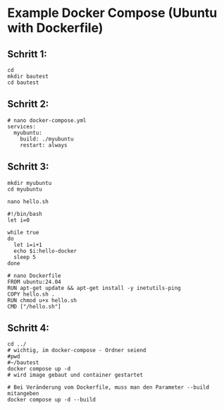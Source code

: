 # Example Docker Compose (Ubuntu with Dockerfile) 

## Schritt 1:

```
cd
mkdir bautest
cd bautest 
```

## Schritt 2:

```
# nano docker-compose.yml
services:
  myubuntu:
    build: ./myubuntu
    restart: always
```

## Schritt 3:

```
mkdir myubuntu 
cd myubuntu 
```

```
nano hello.sh
```

```
#!/bin/bash
let i=0

while true
do
  let i=i+1
  echo $i:hello-docker
  sleep 5
done

```

```
# nano Dockerfile 
FROM ubuntu:24.04
RUN apt-get update && apt-get install -y inetutils-ping
COPY hello.sh .
RUN chmod u+x hello.sh
CMD ["/hello.sh"]

```

## Schritt 4: 


```
cd ../
# wichtig, im docker-compose - Ordner seiend 
#pwd 
#~/bautest
docker compose up -d 
# wird image gebaut und container gestartet 

# Bei Veränderung vom Dockerfile, muss man den Parameter --build mitangeben 
docker compose up -d --build 
```
